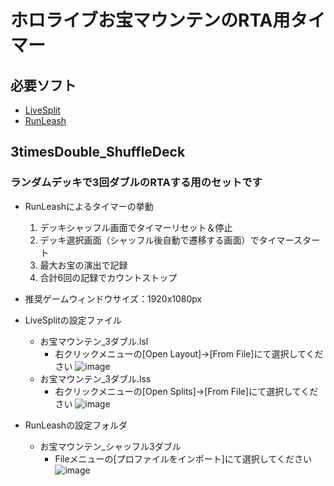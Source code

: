 # ホロライブお宝マウンテンのRTA用タイマー
## 必要ソフト
- [LiveSplit](https://livesplit.org/downloads/)
- [RunLeash](https://autosplithelper-firebase.web.app/docs/02install/)

## 3timesDouble_ShuffleDeck
### ランダムデッキで3回ダブルのRTAする用のセットです
- RunLeashによるタイマーの挙動
  1. デッキシャッフル画面でタイマーリセット＆停止
  2. デッキ選択画面（シャッフル後自動で遷移する画面）でタイマースタート
  3. 最大お宝の演出で記録
  4. 合計6回の記録でカウントストップ
- 推奨ゲームウィンドウサイズ：1920x1080px

- LiveSplitの設定ファイル
  - お宝マウンテン_3ダブル.lsl
    - 右クリックメニューの[Open Layout]->[From File]にて選択してください
      ![image](https://github.com/user-attachments/assets/68e6e0e2-82d5-4138-a5d6-4f19d2f64cdf)
  - お宝マウンテン_3ダブル.lss
    - 右クリックメニューの[Open Splits]->[From File]にて選択してください
      ![image](https://github.com/user-attachments/assets/3a2a8518-679e-421d-9886-432f97847544)
- RunLeashの設定フォルダ
  - お宝マウンテン_シャッフル3ダブル
    - Fileメニューの[プロファイルをインポート]にて選択してください
      ![image](https://github.com/user-attachments/assets/bf754802-7429-4620-9a86-b688d8d9a579)
